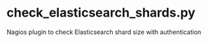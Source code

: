 # check_elasticsearch_shards.py
Nagios plugin to check Elasticsearch shard size with authentication
